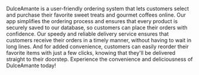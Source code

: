 DulceAmante is a user-friendly ordering system that lets customers select and purchase their favorite sweet treats and gourmet coffees online. Our app simplifies the ordering process and ensures that every product is securely saved to our database, so customers can place their orders with confidence. Our speedy and reliable delivery service ensures that customers receive their orders in a timely manner, without having to wait in long lines. And for added convenience, customers can easily reorder their favorite items with just a few clicks, knowing that they'll be delivered straight to their doorstep. Experience the convenience and deliciousness of DulceAmante today!

